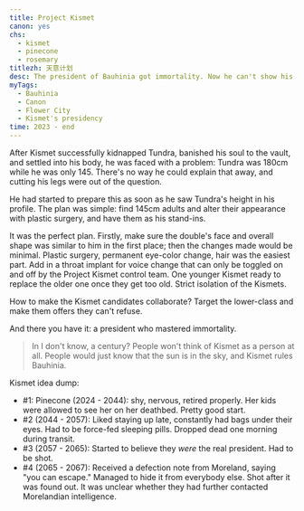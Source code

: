 ```yaml
---
title: Project Kismet
canon: yes
chs:
  - kismet
  - pinecone
  - rosemary
titlezh: 天意计划
desc: The president of Bauhinia got immortality. Now he can't show his face. Help!
myTags:
  - Bauhinia
  - Canon
  - Flower City
  - Kismet's presidency
time: 2023 - end
---
```


After Kismet successfully kidnapped Tundra, banished his soul to the vault, and settled into his body, he was faced with a problem: Tundra was 180cm while he was only 145. There's no way he could explain that away, and cutting his legs were out of the question.

He had started to prepare this as soon as he saw Tundra's height in his profile. The plan was simple: find 145cm adults and alter their appearance with plastic surgery, and have them as his stand-ins.

It was the perfect plan. Firstly, make sure the double's face and overall shape was similar to him in the first place; then the changes made would be minimal. Plastic surgery, permanent eye-color change, hair was the easiest part. Add in a throat implant for voice change that can only be toggled on and off by the Project Kismet control team. One younger Kismet ready to replace the older one once they get too old. Strict isolation of the Kismets.

How to make the Kismet candidates collaborate? Target the lower-class and make them offers they can't refuse.

And there you have it: a president who mastered immortality.

> In I don't know, a century? People won't think of Kismet as a person at all. People would just know that the sun is in the sky, and Kismet rules Bauhinia.

Kismet idea dump:

- #1: Pinecone (2024 - 2044): shy, nervous, retired properly. Her kids were allowed to see her on her deathbed. Pretty good start.
- #2 (2044 - 2057): Liked staying up late, constantly had bags under their eyes. Had to be force-fed sleeping pills. Dropped dead one morning during transit.
- #3 (2057 - 2065): Started to believe they *were* the real president. Had to be shot.
- #4 (2065 - 2067): Received a defection note from Moreland, saying "you can escape." Managed to hide it from everybody else. Shot after it was found out. It was unclear whether they had further contacted Morelandian intelligence.

